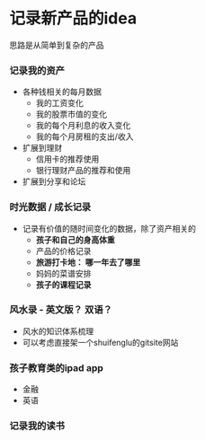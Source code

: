 # 记录新产品的idea

思路是从简单到复杂的产品

### 记录我的资产
- 各种钱相关的每月数据
    - 我的工资变化
    - 我的股票市值的变化
    - 我的每个月利息的收入变化
    - 我的每个月房租的支出/收入
- 扩展到理财
    - 信用卡的推荐使用
    - 银行理财产品的推荐和使用
- 扩展到分享和论坛


### 时光数据 / 成长记录
- 记录有价值的随时间变化的数据，除了资产相关的
    - **孩子和自己的身高体重**
    - 产品的价格记录
    - **旅游打卡地： 哪一年去了哪里**
    - 妈妈的菜谱安排
    - **孩子的课程记录**


### 风水录 - 英文版？ 双语？
- 风水的知识体系梳理
- 可以考虑直接架一个shuifenglu的gitsite网站

### 孩子教育类的ipad app
- 金融
- 英语


### 记录我的读书


